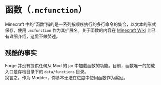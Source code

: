 # 函数（`.mcfunction`）

Minecraft 中的“函数”指的是一系列按顺序执行的多行命令的集合，以文本的形式保存，使用 `.mcfunction` 作为其扩展名。关于函数的内容在 [Minecraft Wiki](https://minecraft-zh.gamepedia.com/%E5%87%BD%E6%95%B0) 上已有详细介绍，这里不做赘述。

## 残酷的事实

Forge 并没有提供任何从 Mod 的 jar 中加载函数的功能。目前，函数唯一的加载入口是存档目录下的 `data/functions` 目录。  
换言之，作为 Modder，你基本无法在进度中使用函数作为奖励。
